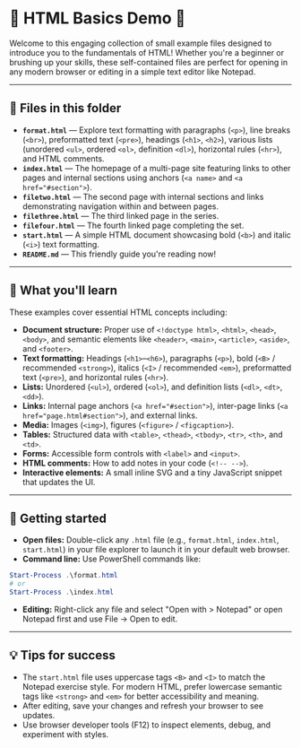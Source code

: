 # 🌟 HTML Basics Demo 🌟

Welcome to this engaging collection of small example files designed to introduce you to the fundamentals of HTML! Whether you're a beginner or brushing up your skills, these self-contained files are perfect for opening in any modern browser or editing in a simple text editor like Notepad.

---

## 📁 Files in this folder

- **`format.html`** — Explore text formatting with paragraphs (`<p>`), line breaks (`<br>`), preformatted text (`<pre>`), headings (`<h1>`, `<h2>`), various lists (unordered `<ul>`, ordered `<ol>`, definition `<dl>`), horizontal rules (`<hr>`), and HTML comments.
- **`index.html`** — The homepage of a multi-page site featuring links to other pages and internal sections using anchors (`<a name>` and `<a href="#section">`).
- **`filetwo.html`** — The second page with internal sections and links demonstrating navigation within and between pages.
- **`filethree.html`** — The third linked page in the series.
- **`filefour.html`** — The fourth linked page completing the set.
- **`start.html`** — A simple HTML document showcasing bold (`<b>`) and italic (`<i>`) text formatting.
- **`README.md`** — This friendly guide you're reading now!

---

## 🎯 What you'll learn

These examples cover essential HTML concepts including:

- **Document structure:** Proper use of `<!doctype html>`, `<html>`, `<head>`, `<body>`, and semantic elements like `<header>`, `<main>`, `<article>`, `<aside>`, and `<footer>`.
- **Text formatting:** Headings (`<h1>`–`<h6>`), paragraphs (`<p>`), bold (`<B>` / recommended `<strong>`), italics (`<I>` / recommended `<em>`), preformatted text (`<pre>`), and horizontal rules (`<hr>`).
- **Lists:** Unordered (`<ul>`), ordered (`<ol>`), and definition lists (`<dl>`, `<dt>`, `<dd>`).
- **Links:** Internal page anchors (`<a href="#section">`), inter-page links (`<a href="page.html#section">`), and external links.
- **Media:** Images (`<img>`), figures (`<figure>` / `<figcaption>`).
- **Tables:** Structured data with `<table>`, `<thead>`, `<tbody>`, `<tr>`, `<th>`, and `<td>`.
- **Forms:** Accessible form controls with `<label>` and `<input>`.
- **HTML comments:** How to add notes in your code (`<!-- -->`).
- **Interactive elements:** A small inline SVG and a tiny JavaScript snippet that updates the UI.

---

## 🚀 Getting started

- **Open files:** Double-click any `.html` file (e.g., `format.html`, `index.html`, `start.html`) in your file explorer to launch it in your default web browser.
- **Command line:** Use PowerShell commands like:

```powershell
Start-Process .\format.html
# or
Start-Process .\index.html
```

- **Editing:** Right-click any file and select "Open with > Notepad" or open Notepad first and use File → Open to edit.

---

## 💡 Tips for success

- The `start.html` file uses uppercase tags `<B>` and `<I>` to match the Notepad exercise style. For modern HTML, prefer lowercase semantic tags like `<strong>` and `<em>` for better accessibility and meaning.
- After editing, save your changes and refresh your browser to see updates.
- Use browser developer tools (F12) to inspect elements, debug, and experiment with styles.

